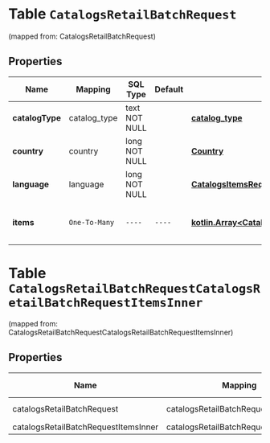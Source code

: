 
# Table `CatalogsRetailBatchRequest`
(mapped from: CatalogsRetailBatchRequest)

## Properties
Name | Mapping | SQL Type | Default | Type | Description | Notes
---- | ------- | -------- | ------- | ---- | ----------- | -----
**catalogType** | catalog_type | text NOT NULL |  | [**catalog_type**](#CatalogType) |  | 
**country** | country | long NOT NULL |  | [**Country**](Country.md) |  |  [foreignkey]
**language** | language | long NOT NULL |  | [**CatalogsItemsRequestLanguage**](CatalogsItemsRequestLanguage.md) |  |  [foreignkey]
**items** | `One-To-Many` | `----` | `----`  | [**kotlin.Array&lt;CatalogsRetailBatchRequestItemsInner&gt;**](CatalogsRetailBatchRequestItemsInner.md) | Array with catalogs item operations | 





# **Table `CatalogsRetailBatchRequestCatalogsRetailBatchRequestItemsInner`**
(mapped from: CatalogsRetailBatchRequestCatalogsRetailBatchRequestItemsInner)

## Properties
Name | Mapping | SQL Type | Default | Type | Description | Notes
---- | ------- | -------- | ------- | ---- | ----------- | -----
catalogsRetailBatchRequest | catalogsRetailBatchRequest | long | | kotlin.Long | Primary Key | *one*
catalogsRetailBatchRequestItemsInner | catalogsRetailBatchRequestItemsInner | long | | kotlin.Long | Foreign Key | *many*



